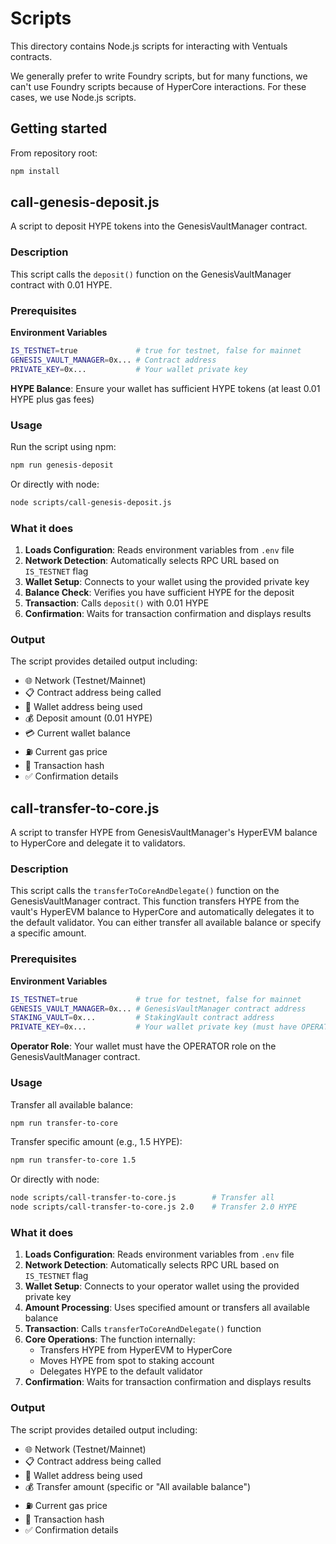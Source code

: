 # Scripts

This directory contains Node.js scripts for interacting with Ventuals
contracts.

We generally prefer to write Foundry scripts, but for many functions, we can't
use Foundry scripts because of HyperCore interactions. For these cases, we use
Node.js scripts.

## Getting started

From repository root:

```bash
npm install
```

## call-genesis-deposit.js

A script to deposit HYPE tokens into the GenesisVaultManager contract.

### Description

This script calls the `deposit()` function on the GenesisVaultManager contract with 0.01 HYPE.

### Prerequisites

**Environment Variables**

```bash
IS_TESTNET=true             # true for testnet, false for mainnet
GENESIS_VAULT_MANAGER=0x... # Contract address
PRIVATE_KEY=0x...           # Your wallet private key
```

**HYPE Balance**: Ensure your wallet has sufficient HYPE tokens (at least 0.01 HYPE plus gas fees)

### Usage

Run the script using npm:

```bash
npm run genesis-deposit
```

Or directly with node:

```bash
node scripts/call-genesis-deposit.js
```

### What it does

1. **Loads Configuration**: Reads environment variables from `.env` file
2. **Network Detection**: Automatically selects RPC URL based on `IS_TESTNET` flag
3. **Wallet Setup**: Connects to your wallet using the provided private key
4. **Balance Check**: Verifies you have sufficient HYPE for the deposit
5. **Transaction**: Calls `deposit()` with 0.01 HYPE
6. **Confirmation**: Waits for transaction confirmation and displays results

### Output

The script provides detailed output including:

- 🌐 Network (Testnet/Mainnet)
- 📋 Contract address being called
- 👤 Wallet address being used
- 💰 Deposit amount (0.01 HYPE)
- 💳 Current wallet balance
- ⛽ Current gas price
- 📝 Transaction hash
- ✅ Confirmation details

## call-transfer-to-core.js

A script to transfer HYPE from GenesisVaultManager's HyperEVM balance to HyperCore and delegate it to validators.

### Description

This script calls the `transferToCoreAndDelegate()` function on the GenesisVaultManager contract. This function transfers HYPE from the vault's HyperEVM balance to HyperCore and automatically delegates it to the default validator. You can either transfer all available balance or specify a specific amount.

### Prerequisites

**Environment Variables**

```bash
IS_TESTNET=true             # true for testnet, false for mainnet
GENESIS_VAULT_MANAGER=0x... # GenesisVaultManager contract address
STAKING_VAULT=0x...         # StakingVault contract address
PRIVATE_KEY=0x...           # Your wallet private key (must have OPERATOR role)
```

**Operator Role**: Your wallet must have the OPERATOR role on the GenesisVaultManager contract.

### Usage

Transfer all available balance:

```bash
npm run transfer-to-core
```

Transfer specific amount (e.g., 1.5 HYPE):

```bash
npm run transfer-to-core 1.5
```

Or directly with node:

```bash
node scripts/call-transfer-to-core.js        # Transfer all
node scripts/call-transfer-to-core.js 2.0    # Transfer 2.0 HYPE
```

### What it does

1. **Loads Configuration**: Reads environment variables from `.env` file
2. **Network Detection**: Automatically selects RPC URL based on `IS_TESTNET` flag
3. **Wallet Setup**: Connects to your operator wallet using the provided private key
4. **Amount Processing**: Uses specified amount or transfers all available balance
5. **Transaction**: Calls `transferToCoreAndDelegate()` function
6. **Core Operations**: The function internally:
   - Transfers HYPE from HyperEVM to HyperCore
   - Moves HYPE from spot to staking account
   - Delegates HYPE to the default validator
7. **Confirmation**: Waits for transaction confirmation and displays results

### Output

The script provides detailed output including:

- 🌐 Network (Testnet/Mainnet)
- 📋 Contract address being called
- 👤 Wallet address being used
- 💰 Transfer amount (specific or "All available balance")
- ⛽ Current gas price
- 📝 Transaction hash
- ✅ Confirmation details
